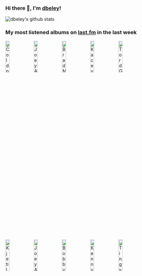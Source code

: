 ### Hi there 👋, I'm [dbeley](https://dbeley.ovh/en)!

![dbeley's github stats](https://github-readme-stats.vercel.app/api?username=dbeley)

### My most listened albums on [last.fm](https://www.last.fm/user/d_beley) in the last week

[<img src='https://lastfm.freetls.fastly.net/i/u/300x300/fce31d4841bc76861f5ff024281c61d6.png' width='16%' height='16%' alt='Coldplay - Music of the Spheres'>](https://www.last.fm/music/coldplay/music%2bof%2bthe%2bspheres)&nbsp;
[<img src='https://lastfm.freetls.fastly.net/i/u/300x300/e1d3747cc9f71cbe641fa0e70df08b27.jpg' width='16%' height='16%' alt='Joey Alexander - Warna'>](https://www.last.fm/music/joey%2balexander/warna)&nbsp;
[<img src='https://lastfm.freetls.fastly.net/i/u/300x300/ad31f768337cec94d967d6c75236f529.jpg' width='16%' height='16%' alt='Brad Mehldau - Finding Gabriel'>](https://www.last.fm/music/brad%2bmehldau/finding%2bgabriel)&nbsp;
[<img src='https://lastfm.freetls.fastly.net/i/u/300x300/e1fc9729a547c6bc45464ffc0fad2aa3.png' width='16%' height='16%' alt='Kacey Musgraves - Same Trailer Different Park'>](https://www.last.fm/music/kacey%2bmusgraves/same%2btrailer%2bdifferent%2bpark)&nbsp;
[<img src='https://lastfm.freetls.fastly.net/i/u/300x300/956cdf1150cdf92740367cbf368d7fc3.jpg' width='16%' height='16%' alt='Tord Gustavsen Trio - The Other Side'>](https://www.last.fm/music/tord%2bgustavsen%2btrio/the%2bother%2bside)&nbsp;
<br>
[<img src='https://lastfm.freetls.fastly.net/i/u/300x300/d0ac9bbe0b6a076cdf488bb099903d2b.jpg' width='16%' height='16%' alt='Kjetil Mulelid Trio - Who Do You Love the Most?'>](https://www.last.fm/music/kjetil%2bmulelid%2btrio/who%2bdo%2byou%2blove%2bthe%2bmost%253f)&nbsp;
[<img src='https://lastfm.freetls.fastly.net/i/u/300x300/5ad48dc05bce582da9076240ff97d62a.jpg' width='16%' height='16%' alt='Joey Alexander - Origin'>](https://www.last.fm/music/joey%2balexander/origin)&nbsp;
[<img src='https://lastfm.freetls.fastly.net/i/u/300x300/9f2d13adedefed75eba2f545fc65659d.jpg' width='16%' height='16%' alt='Bobby Timmons - This Here Is Bobby Timmons'>](https://www.last.fm/music/bobby%2btimmons/this%2bhere%2bis%2bbobby%2btimmons)&nbsp;
[<img src='https://lastfm.freetls.fastly.net/i/u/300x300/934bb8bccd4ffa8c8879a223fbfe6c82.jpg' width='16%' height='16%' alt='Kenny Drew - Undercurrent (Rudy Van Gelder Edition/2007 Remaster)'>](https://www.last.fm/music/kenny%2bdrew/undercurrent%2b%2528rudy%2bvan%2bgelder%2bedition%252f2007%2bremaster%2529)&nbsp;
[<img src='https://lastfm.freetls.fastly.net/i/u/300x300/a969e55ce541c3471839c56e38dc4e23.jpg' width='16%' height='16%' alt='Tingvall Trio - Dance'>](https://www.last.fm/music/tingvall%2btrio/dance)&nbsp;
<br>

